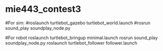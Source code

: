 # mie443_contest3

#For sim:
#roslaunch turtlebot_gazebo turtlebot_world.launch
#rosrun sound_play soundplay_node.py

#For robot
roslaunch turtlebot_bringup minimal.launch
rosrun sound_play soundplay_node.py
roslaunch turtlebot_follower follower.launch

